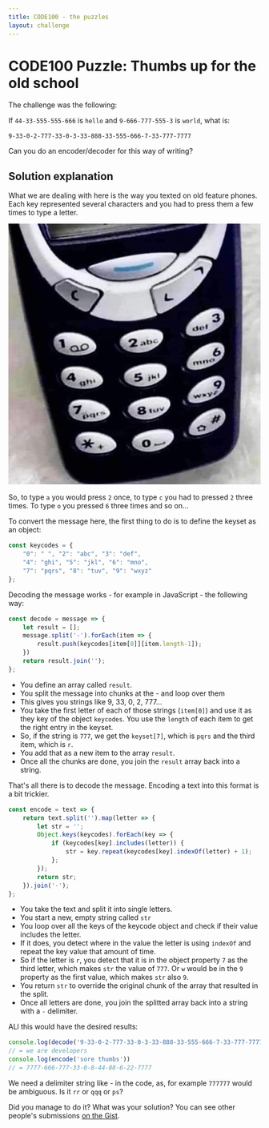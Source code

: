 ```yaml
---
title: CODE100 - the puzzles 
layout: challenge
---
```


# CODE100 Puzzle: Thumbs up for the old school

The challenge was the following: 

If `44-33-555-555-666` is `hello` and `9-666-777-555-3` is `world`, what is: 
```
9-33-0-2-777-33-0-3-33-888-33-555-666-7-33-777-7777
```
Can you do an encoder/decoder for this way of writing?

<!-- details -->
<!-- summary -->
## Solution explanation
<!-- endsummary -->

What we are dealing with here is the way you texted on old feature phones. Each key represented several characters and you had to press them a few times to type a letter. 

![old mobile device](../../mobile.jpg)

So, to type `a` you would press `2` once, to type `c` you had to pressed `2` three times. To type `o` you pressed `6` three times and so on…

To convert the message here, the first thing to do is to define the keyset as an object:

```javascript
const keycodes = {
    "0": " ", "2": "abc", "3": "def",
    "4": "ghi", "5": "jkl", "6": "mno",
    "7": "pqrs", "8": "tuv", "9": "wxyz"
};
```

Decoding the message works - for example in JavaScript - the following way:

```javascript
const decode = message => {
    let result = [];
    message.split('-').forEach(item => {
        result.push(keycodes[item[0]][item.length-1]);
    })
    return result.join('');
};
```

* You define an array called `result`.
* You split the message into chunks at the - and loop over them
* This gives you strings like 9, 33, 0, 2, 777…
* You take the first letter of each of those strings (`item[0]`) and use it as they key of the object `keycodes`. You use the `length` of each item to get the right entry in the keyset. 
* So, if the string is `777`, we get the `keyset[7]`, which is `pqrs` and the third item, which is `r`.
* You add that as a new item to the array `result`.
* Once all the chunks are done, you join the `result` array back into a string.

That's all there is to decode the message. Encoding a text into this format is a bit trickier.

```javascript
const encode = text => {
    return text.split('').map(letter => {
        let str = '';
        Object.keys(keycodes).forEach(key => {
            if (keycodes[key].includes(letter)) {
                str = key.repeat(keycodes[key].indexOf(letter) + 1);
            };
        });
        return str;
    }).join('-');
};
```

* You take the text and split it into single letters.
* You start a new, empty string called `str`
* You loop over all the keys of the keycode object and check if their value includes the letter.
* If it does, you detect where in the value the letter is using `indexOf` and repeat the key value that amount of time. 
* So if the letter is `r`, you detect that it is in the object property `7` as the third letter, which makes `str` the value of `777`. Or `w` would be in the `9` property as the first value, which makes `str` also `9`. 
* You return `str` to override the original chunk of the array that resulted in the split.
* Once all letters are done, you join the splitted array back into a string with a `-` delimiter.

ALl this would have the desired results:

```javascript
console.log(decode('9-33-0-2-777-33-0-3-33-888-33-555-666-7-33-777-7777'))
// = we are developers
console.log(encode('sore thumbs'))
// = 7777-666-777-33-0-8-44-88-6-22-7777
```

We need a delimiter string like - in the code, as, for example `777777` would be ambiguous. Is it `rr` or `qqq` or `ps`?

Did you manage to do it? What was your solution? You can see other people's submissions [on the Gist](https://gist.github.com/codepo8/9e7dcabb2a9b0c8f3c19441563c6318c).

<!-- enddetails -->

